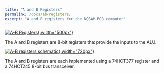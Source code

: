 ```yaml
---
title: "A and B Registers"
permalink: /docs/ab-registers/
excerpt: "A and B registers for the NQSAP-PCB computer"
---
```


[![A-B Registers](../../assets/images/ab-registers-board.png "A-B Registers"){:width="500px"}](../../assets/images/ab-registers-board.png)

The A and B registers are 8-bit registers that provide the inputs to the ALU.


[![A-B registers schematic](../../assets/images/ab-registers-schematic.png "A-B registers schematic"){:width="720px"}](../../assets/images/ab-registers-schematic.png)

The A and B registers are each implemented using a 74HCT377 register and a 74HCT245 8-bit bus transceiver.
